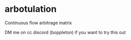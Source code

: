 # arbotulation
Continuous flow arbitrage matrix 

DM me on cc discord (boppleton) if you want to try this out
